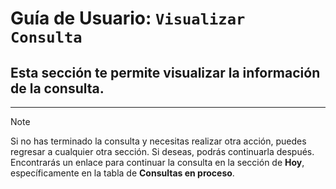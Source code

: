 # Guía de Usuario: `Visualizar Consulta`

## Esta sección te permite visualizar la información de la consulta.

---

> [!NOTE]
> Si no has terminado la consulta y necesitas realizar otra acción, puedes regresar a cualquier otra sección. Si deseas, podrás continuarla después. Encontrarás un enlace para continuar la consulta en la sección de **Hoy**, específicamente en la tabla de **Consultas en proceso**.
